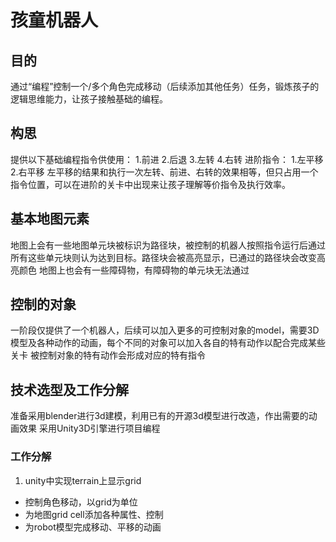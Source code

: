 # 孩童机器人

## 目的
通过“编程”控制一个/多个角色完成移动（后续添加其他任务）任务，锻炼孩子的逻辑思维能力，让孩子接触基础的编程。

## 构思
提供以下基础编程指令供使用：
1.前进
2.后退
3.左转
4.右转
进阶指令：
1.左平移
2.右平移
左平移的结果和执行一次左转、前进、右转的效果相等，但只占用一个指令位置，可以在进阶的关卡中出现来让孩子理解等价指令及执行效率。

## 基本地图元素
地图上会有一些地图单元块被标识为路径块，被控制的机器人按照指令运行后通过所有这些单元块则认为达到目标。路径块会被高亮显示，已通过的路径块会改变高亮颜色
地图上也会有一些障碍物，有障碍物的单元块无法通过

## 控制的对象
一阶段仅提供了一个机器人，后续可以加入更多的可控制对象的model，需要3D模型及各种动作的动画，每个不同的对象可以加入各自的特有动作以配合完成某些关卡
被控制对象的特有动作会形成对应的特有指令

## 技术选型及工作分解
准备采用blender进行3d建模，利用已有的开源3d模型进行改造，作出需要的动画效果
采用Unity3D引擎进行项目编程
### 工作分解
1. unity中实现terrain上显示grid
+  控制角色移动，以grid为单位
+  为地图grid cell添加各种属性、控制
+  为robot模型完成移动、平移的动画 